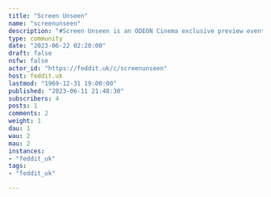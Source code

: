 ```yaml
---
title: "Screen Unseen" 
name: "screenunseen"
description: "#Screen Unseen is an ODEON Cinema exclusive preview event of films that haven't yet been released in the UK.You book in advance and pay £5 for a ticket in standard or premier (first come, first serve so book quick!), but can't be certain what film you're about to see until the curtains go up.Showings are random and can't be said when the next one is and only open to people over 15 (although the films being shown may be any BBFC rating from U to 15). After a showing is announced, ODEON release a series of clues leading up to the night of release. These clues are often cryptic, contrived, or otherwise misleading.ODEON claim that the films they select for Screen Unseen are all guaranteed to inspire conversation.In the event that you know what the next Screen Unseen is going to be (aren't you lucky), please refrain from commenting the title of the movie so that others don't get spoiled. If we wish to comment, simply post the trailer from YouTube or something similar. **So, go converse!**---**All films shown as part of Odeon's Screen and Scream Unseen promotional screenings are listed below:***Scream Unseen showings in italics***20th October 2014** | [Nightcrawler](https://www.reddit.com/r/screenunseen/comments/9fhsvd/nightcrawler/?#)**1st December 2014** | [Whiplash](https://www.reddit.com/r/screenunseen/comments/9kf00f/whiplash/)**19th January 2015** | [Selma](https://www.reddit.com/r/screenunseen/comments/ag7x50/selma/?)**16th February 2015** | It Follows**22nd June 2015** | Inside Out**24th Augst 2015** | Me and Earl and the Dying Girl**20th October 2015** | Black Mass**14th December 2015** | Room**4th January 2016** | The Revenant**18th January 2016** | The Big Short**7th March 2016** | [Disorder](https://www.reddit.com/r/screenunseen/comments/49f989/discussion_thread_disorder_march_7th_2016/)**29th March 2016** | Midnight Special**11th April 2016** | [Demolition](https://www.reddit.com/r/screenunseen/comments/4ecvgj/official_discussion_demolition_11th_april/)***20th April 2016*** *|* [*Green Room*](https://www.reddit.com/r/screenunseen/comments/4fpt98/official_disccusion_green_room_20th_april_scream/)**3rd May 2016** | Everybody Wants Some!***9th September 2016*** *|* [*Blair Witch*](https://www.reddit.com/r/screenunseen/comments/520323/blair_witch/)**19th September 2016** | [War On Everyone](https://www.reddit.com/r/screenunseen/comments/53nv3j/war_on_everyone/)**18th October 2016** | [I, Daniel Blake](https://www.reddit.com/r/screenunseen/comments/58aj4w/i_daniel_blake/)**31st October 2016** | [Arrival](https://www.reddit.com/r/screenunseen/comments/5buh9h/arrival/)**5th December 2016** | A Monster Calls**12th December 2016** | Manchester By The Sea**9th January 2017** | [Hidden Figures](https://www.reddit.com/r/screenunseen/comments/5n194m/hidden_figures/)***16th January 2017*** *|* [*Split*](https://www.reddit.com/r/screenunseen/comments/5oielh/split/)**23rd January 2017** | [Moonlight](https://www.reddit.com/r/screenunseen/comments/5pv859/moonlight/)**24th April 2017** | Mindhorn**19th June 2017** | [Baby Driver](https://www.reddit.com/r/screenunseen/comments/6k82eu/baby_driver/)**17th July 2017** | [The Big Sick](https://www.reddit.com/r/screenunseen/comments/6pb68l/the_big_sick/)**21st August 2017** | [Wind River](https://www.reddit.com/r/screenunseen/comments/6v66ub/wind_river/)**18th September 2017** | [The Ritual](https://www.reddit.com/r/screenunseen/comments/70ygfh/the_ritual/)**9th October 2017** | [The Death of Stalin](https://www.reddit.com/r/screenunseen/comments/75ca82/the_death_of_stalin/)**23rd October 2017** | [The Florida Project](https://www.reddit.com/r/screenunseen/comments/78azj2/the_florida_project/)**20th November 2017** | [Brigsby Bear](https://www.reddit.com/r/screenunseen/comments/7eclj9/brigsby_bear/)**11th December 2017** | [Three Billboards Outside Ebbing, Missouri](https://www.reddit.com/r/screenunseen/comments/7j5y8e/three_billboards_outside_ebbing_missouri/)**15th January 2018** | [The Shape Of Water](https://www.reddit.com/r/screenunseen/comments/7qnigj/the_shape_of_water/)**5th February 2018** | [I, Tonya](https://www.reddit.com/r/screenunseen/comments/7viuzm/i_tonya/)***19th March 2018*** *|* [*Ghost Stories*](https://www.reddit.com/r/screenunseen/comments/85nk6i/ghost_stories/)**3rd April 2018** | [Michael Inside](https://www.reddit.com/r/screenunseen/comments/89iz9l/michael_inside_ire/)***23rd April 2018*** *|* [*The Strangers: Prey at Night*](https://www.reddit.com/r/screenunseen/comments/8eevrw/the_strangers_prey_at_night/)***9th July 2018*** *|* [*The Secret of Marrowbone*](https://www.reddit.com/r/screenunseen/comments/8xgkra/scream_unseen_the_secret_of_marrowbone/)**28th August 2018** | [American Animals](https://www.reddit.com/r/screenunseen/comments/9b2z79/american_animals/)**17th September 2018** | [A Simple Favour](https://www.reddit.com/r/screenunseen/comments/9goex6/a_simple_favour//)**5th November 2018** | [The Old Man And The Gun](https://www.reddit.com/r/screenunseen/comments/9uhzs9/the_old_man_and_the_gun//)**26th November 2018** | [Sorry To Bother You](https://www.reddit.com/r/screenunseen/comments/a0o5a8/sorry_to_bother_you//)**10th December 2018** | [Beautiful Boy](https://www.reddit.com/r/screenunseen/comments/a50gmh/beautiful_boy/)**14th January 2019** | [Vice](https://www.reddit.com/r/screenunseen/comments/ag19x7/vice/)**28th January 2019** | [If Beale Streeet Could Talk](https://www.reddit.com/r/screenunseen/comments/aksuna/if_beale_street_could_talk/)**18th February 2019** | [Wild Rose](https://www.reddit.com/r/screenunseen/comments/aksuna/if_beale_street_could_talk/)**6th May 2019** | [Booksmart](https://www.reddit.com/r/screenunseen/comments/blhm0k/booksmart/)***2nd September 2019*** *|* [*Ready or Not*](https://www.reddit.com/r/screenunseen/comments/cyuw36/ready_or_not/)**30th September 2019** | A Bump Along the Way **(N.I. Only)****4th November 2019** | [Le Mans ‘66](https://www.reddit.com/r/screenunseen/comments/dromwy/le_mans_66/)**16th December 2019** | [Parasite](https://www.reddit.com/r/screenunseen/comments/ebmd7y/parasite/)**6th January 2020** | [Just Mercy](https://www.reddit.com/r/screenunseen/comments/el1t66/just_mercy/)***- **[Here's a link to a useful Letterboxd discussion about past and future Screen Unseens.](https://letterboxd.com/mattevenson/list/odeon-screen-unseen/)**- **[Also here is the #ODEONScreenUnseen hashtag used by ODEON on Twitter to announce showings and give clues.](https://twitter.com/hashtag/odeonscreenunseen?lang=en)*****"
type: community
date: "2023-06-22 02:20:00"
draft: false
nsfw: false
actor_id: "https://feddit.uk/c/screenunseen"
host: feddit.uk
lastmod: "1969-12-31 19:00:00"
published: "2023-06-11 21:48:30"
subscribers: 4
posts: 1
comments: 2
weight: 1
dau: 1
wau: 2
mau: 2
instances:
- "feddit_uk"
tags: 
- "feddit_uk"

---
```

